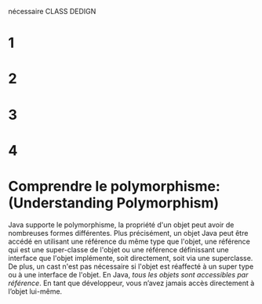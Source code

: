 nécessaire											CLASS DEDIGN
									
									
# 1
# 2
# 3
# 4
# Comprendre le polymorphisme: (Understanding Polymorphism)

Java supporte le polymorphisme, la propriété d'un objet peut avoir de nombreuses formes différentes. Plus précisément, un objet Java peut être accédé en utilisant une référence du même type que l'objet, une référence qui est une super-classe de l'objet ou une référence définissant une interface que l'objet implémente, soit directement, soit via une superclasse. 
De plus, un cast n'est pas nécessaire si l'objet est réaffecté à un super type ou à une interface de l'objet.
En Java, *tous les objets sont accessibles par référence*. En tant que développeur, vous n’avez jamais accès directement à l’objet lui-même.



